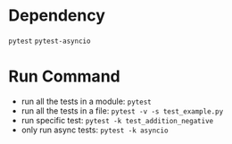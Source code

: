 # Dependency
`pytest`
`pytest-asyncio`

# Run Command
- run all the tests in a module: `pytest`
- run all the tests in a file: `pytest -v -s test_example.py`
- run specific test: `pytest -k test_addition_negative`
- only run async tests: `pytest -k asyncio`